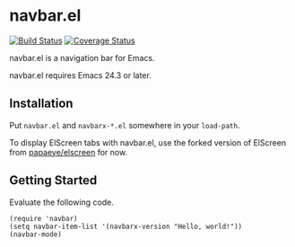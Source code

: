 navbar.el
=========

[![Build Status](https://img.shields.io/travis/papaeye/emacs-navbar.svg?style=flat)](https://travis-ci.org/papaeye/emacs-navbar)
[![Coverage Status](https://img.shields.io/coveralls/papaeye/emacs-navbar.svg?style=flat)](https://coveralls.io/r/papaeye/emacs-navbar?branch=master)

navbar.el is a navigation bar for Emacs.

navbar.el requires Emacs 24.3 or later.


Installation
------------

Put `navbar.el` and `navbarx-*.el` somewhere in your `load-path`.

To display ElScreen tabs with navbar.el, use the forked version of ElScreen from [papaeye/elscreen](https://github.com/papaeye/elscreen) for now.


Getting Started
---------------

Evaluate the following code.

```elisp
(require 'navbar)
(setq navbar-item-list '(navbarx-version "Hello, world!"))
(navbar-mode)
```
